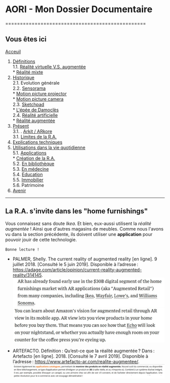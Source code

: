 # AORI - Mon Dossier Documentaire
================================================
## Vous êtes ici

[Acceuil](Introduction.md)  

1. [Définitions](Definition.md)  
  1.1. [Réalité virtuelle V.S. augmentée](vs.md)    
         * [Réalité mixte](mixed.md)  
2. [Historique](Histoire.md)  
  2.1. Evolution générale  
  2.2. [Sensorama](sensorama.md)  
         * [Motion picture projector](premierei.md)   
         * [Motion picture camera](secondei.md)  
  2.3. [Sketchpad](logiciel.md)  
         * [L'épée de Damoclès](epee.md)  
  2.4. [Réalité artificielle](rearti.md)  
         * [Réalité augmentée](ra.md)  
3. [Présent](present.md)  
  3.1. . [Arkit / ARkore](os.md)   
  3.1. [Limites de la R.A.](limits.md)  
4. [Explications techniques](Fonctionnement.md)  
5. [Utilisations dans la vie quotidienne](utilisation.md)     
   5.1. [Applications](app.md)  
        * [Création de la R.A.](creation.md)  
   5.2. [En bibliothèque](bibli.md)  
   5.3.  [En médecine](medecine.md)  
   5.4. [Education ](education.md)  
   5.5. [Immobilier](immobilier.md)   
   5.6. Patrimoine  
 6. [Avenir](Avenir.md)  
 -----------------------------------------------
 
La R.A. s'invite dans les **"home furnishings"**
--------------------------------------------------------------------------------------------------------------------------------
Vous connaissez sans doute *Ikea*. Et bien, eux-aussi utilisent la *réalité augmentée* ! Ainsi que d'autres magasins de meubles. Comme nous l'avons vu dans la section précédente, ils doivent utiliser une __application__ pour pouvoir jouir de cette technologie.

````
Bonne lecture !
````
* PALMER, Shelly. The current reality of augmented reality [en ligne]. 9 juillet 2018. [Consulté le 5 juin 2019]. Disponible à l’adresse : https://adage.com/article/opinion/current-reality-augmented-reality/314145.  
![immo1](/Images/ikea1.JPG)  
![immo2](/Images/ikea2.JPG)  

* ARTEFACTO. Définition : Qu’est-ce que la réalité augmentée ? Dans : Artefacto [en ligne]. 2018. [Consulté le 7 avril 2019]. Disponible à l’adresse : https://www.artefacto-ar.com/realite-augmentee/.  
![immo3](/Images/ikea3.JPG)  
